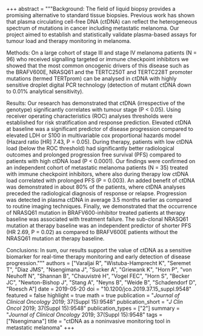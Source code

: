 +++
abstract = """Background: The field of liquid biopsy provides a promising alternative to standard tissue biopsies. Previous work has shown that plasma circulating cell-free DNA (ctDNA) can reflect the heterogeneous spectrum of mutations in cancer including metastatic melanoma. Our project aimed to establish and statistically validate plasma-based assays for tumour load and therapy monitoring in melanoma.

Methods: On a large cohort of stage III and stage IV melanoma patients (N = 96) who received signalling targeted or immune checkpoint inhibitors we showed that the most common oncogenic drivers of this disease such as the BRAFV600E, NRASQ61 and the TERTC250T and TERTC228T promoter mutations (termed TERTprom) can be analysed in ctDNA with highly sensitive droplet digital PCR technology (detection of mutant ctDNA down to 0.01% analytical sensitivity).

Results: Our research has demonstrated that ctDNA (irrespective of the genotype) significantly correlates with tumour stage (P < 0.05). Using receiver operating characteristics (ROC) analyses thresholds were established for risk stratification and response prediction. Elevated ctDNA at baseline was a significant predictor of disease progression compared to elevated LDH or S100 in multivariable cox proportional hazards model (Hazard ratio [HR] 7.43, P = 0.05). During therapy, patients with low ctDNA load (below the ROC threshold) had significantly better radiological outcomes and prolonged progression free survival (PFS) compared to patients with high ctDNA load (P < 0.0001). Our findings were confirmed on an independent cohort of metastatic melanoma patients (N = 35) treated with immune checkpoint inhibitors, where also during therapy low ctDNA load correlated with prolonged PFS (P = 0.003). An added benefit of ctDNA was demonstrated in about 80% of the patients, where ctDNA analyses preceded the radiological diagnosis of response or relapse. Progression was detected in plasma ctDNA in average 3.5 months earlier as compared to routine imaging techniques. Finally, we demonstrated that the occurrence of NRASQ61 mutation in BRAFV600-inhibitor treated patients at therapy baseline was associated with treatment failure. The sub-clonal NRASQ61 mutation at therapy baseline was an independent predictor of shorter PFS (HR 2.69, P = 0.02) as compared to BRAFV600E patients without the NRASQ61 mutation at therapy baseline.

Conclusions: In sum, our results support the value of ctDNA as a sensitive biomarker for real-time therapy monitoring and early detection of disease progression."""
authors = ["Varaljai R", "Wistuba-Hamprecht K", "Seremet T", "Diaz JMS", "Nsengimana J", "Sucker A", "Griewank K", "Horn P", "von Neuhoff N", "Shannan B", "Chauvistré H", "Vogel FEC", "Horn S", "Becker JC", "Newton-Bishop J", "Stang A", "Neyns B", "Weide B", "Schadendorf D", "Roesch A"]
date = 2019-05-20
doi = "10.1200/jco.2019.37.15_suppl.9548"
featured = false
highlight = true
math = true
publication = "*Journal of Clinical Oncology* 2019; 37(Suppl 15):9548"
publication_short = "*J Clin Oncol* 2019; 37(Suppl 15):9548"
publication_types = ["2"]
summary = "*Journal of Clinical Oncology* 2019; 37(Suppl 15):9548"
tags = ["Nsengimana"]
title = "ctDNA as a noninvasive monitoring tool in metastatic melanoma"
+++
